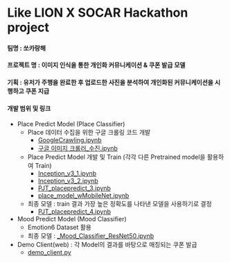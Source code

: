 # Like LION X SOCAR Hackathon project


#### 팀명 : 쏘카랑해
#### 프로젝트 명 : 이미지 인식을 통한 개인화 커뮤니케이션 & 쿠폰 발급 모델 
#### 기획 : 유저가 주행을 완료한 후 업로드한 사진을 분석하여 개인화된 커뮤니케이션을 시행하고 쿠폰 지급
#### 개발 범위 및 링크
* Place Predict Model (Place Classifier)
  - Place 데이터 수집을 위한 구글 크롤링 코드 개발 
    + [GoogleCrawling.ipynb](https://github.com/socaranghae/hackathon/blob/main/GoogleCrawling.ipynb)
    + [구글 이미지 크롤러_수진.ipynb](https://github.com/socaranghae/hackathon/blob/main/%EA%B5%AC%EA%B8%80%20%EC%9D%B4%EB%AF%B8%EC%A7%80%20%ED%81%AC%EB%A1%A4%EB%9F%AC_%EC%88%98%EC%A7%84.ipynb)
  - Place Predict Model 개발 및 Train (각각 다른 Pretrained model을 활용하여 Train)
    + [Inception_v3_1.ipynb](https://github.com/socaranghae/hackathon/blob/main/Inception_v3_1.ipynb)
    + [Inception_v3_2.ipynb](https://github.com/socaranghae/hackathon/blob/main/Inception_v3_2.ipynb)
    + [PJT_placepredict_3.ipynb](https://github.com/socaranghae/hackathon/blob/main/PJT_placepredict_3.ipynb)
    + [place_model_wMobileNet.ipynb](https://github.com/socaranghae/hackathon/blob/main/place_model_wMobileNet.ipynb)
  - 최종 모델 : train 결과 가장 높은 정확도를 나타낸 모델을 사용하기로 결정 
    + [PJT_placepredict_4.ipynb](https://github.com/socaranghae/hackathon/blob/main/PJT_placepredict_4.ipynb)    
* Mood Predict Model (Mood Classifier)
  - Emotion6 Dataset 활용
  - 최종 모델 : [_Mood_Classifier_ResNet50.ipynb](https://github.com/socaranghae/hackathon/blob/main/_Mood_Classifier_ResNet50.ipynb)
* Demo Client(web) : 각 Model의 결과를 바탕으로 매칭되는 쿠폰 발급
  - [demo_client.py](https://github.com/socaranghae/hackathon/blob/main/demo_client.py)
